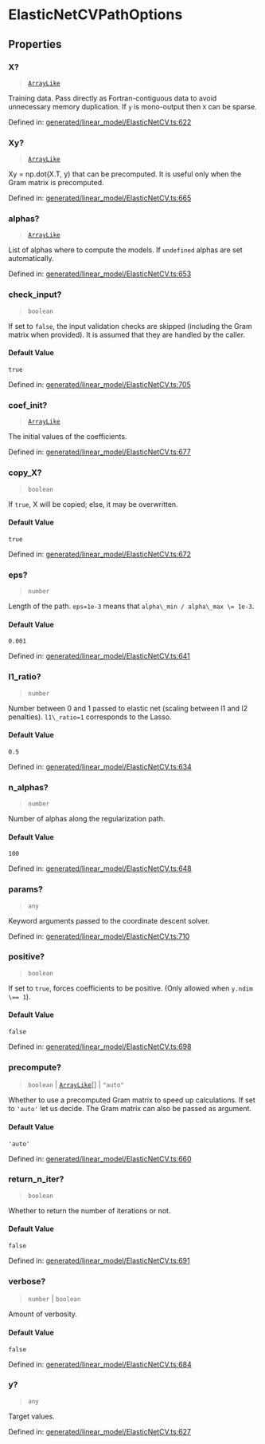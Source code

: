 # ElasticNetCVPathOptions

## Properties

### X?

> [`ArrayLike`](../types/ArrayLike.md)

Training data. Pass directly as Fortran-contiguous data to avoid unnecessary memory duplication. If `y` is mono-output then `X` can be sparse.

Defined in:  [generated/linear\_model/ElasticNetCV.ts:622](https://github.com/transitive-bullshit/scikit-learn-ts/blob/92ab806/packages/sklearn/src/generated/linear_model/ElasticNetCV.ts#L622)

### Xy?

> [`ArrayLike`](../types/ArrayLike.md)

Xy = np.dot(X.T, y) that can be precomputed. It is useful only when the Gram matrix is precomputed.

Defined in:  [generated/linear\_model/ElasticNetCV.ts:665](https://github.com/transitive-bullshit/scikit-learn-ts/blob/92ab806/packages/sklearn/src/generated/linear_model/ElasticNetCV.ts#L665)

### alphas?

> [`ArrayLike`](../types/ArrayLike.md)

List of alphas where to compute the models. If `undefined` alphas are set automatically.

Defined in:  [generated/linear\_model/ElasticNetCV.ts:653](https://github.com/transitive-bullshit/scikit-learn-ts/blob/92ab806/packages/sklearn/src/generated/linear_model/ElasticNetCV.ts#L653)

### check\_input?

> `boolean`

If set to `false`, the input validation checks are skipped (including the Gram matrix when provided). It is assumed that they are handled by the caller.

#### Default Value

`true`

Defined in:  [generated/linear\_model/ElasticNetCV.ts:705](https://github.com/transitive-bullshit/scikit-learn-ts/blob/92ab806/packages/sklearn/src/generated/linear_model/ElasticNetCV.ts#L705)

### coef\_init?

> [`ArrayLike`](../types/ArrayLike.md)

The initial values of the coefficients.

Defined in:  [generated/linear\_model/ElasticNetCV.ts:677](https://github.com/transitive-bullshit/scikit-learn-ts/blob/92ab806/packages/sklearn/src/generated/linear_model/ElasticNetCV.ts#L677)

### copy\_X?

> `boolean`

If `true`, X will be copied; else, it may be overwritten.

#### Default Value

`true`

Defined in:  [generated/linear\_model/ElasticNetCV.ts:672](https://github.com/transitive-bullshit/scikit-learn-ts/blob/92ab806/packages/sklearn/src/generated/linear_model/ElasticNetCV.ts#L672)

### eps?

> `number`

Length of the path. `eps=1e-3` means that `alpha\_min / alpha\_max \= 1e-3`.

#### Default Value

`0.001`

Defined in:  [generated/linear\_model/ElasticNetCV.ts:641](https://github.com/transitive-bullshit/scikit-learn-ts/blob/92ab806/packages/sklearn/src/generated/linear_model/ElasticNetCV.ts#L641)

### l1\_ratio?

> `number`

Number between 0 and 1 passed to elastic net (scaling between l1 and l2 penalties). `l1\_ratio=1` corresponds to the Lasso.

#### Default Value

`0.5`

Defined in:  [generated/linear\_model/ElasticNetCV.ts:634](https://github.com/transitive-bullshit/scikit-learn-ts/blob/92ab806/packages/sklearn/src/generated/linear_model/ElasticNetCV.ts#L634)

### n\_alphas?

> `number`

Number of alphas along the regularization path.

#### Default Value

`100`

Defined in:  [generated/linear\_model/ElasticNetCV.ts:648](https://github.com/transitive-bullshit/scikit-learn-ts/blob/92ab806/packages/sklearn/src/generated/linear_model/ElasticNetCV.ts#L648)

### params?

> `any`

Keyword arguments passed to the coordinate descent solver.

Defined in:  [generated/linear\_model/ElasticNetCV.ts:710](https://github.com/transitive-bullshit/scikit-learn-ts/blob/92ab806/packages/sklearn/src/generated/linear_model/ElasticNetCV.ts#L710)

### positive?

> `boolean`

If set to `true`, forces coefficients to be positive. (Only allowed when `y.ndim \== 1`).

#### Default Value

`false`

Defined in:  [generated/linear\_model/ElasticNetCV.ts:698](https://github.com/transitive-bullshit/scikit-learn-ts/blob/92ab806/packages/sklearn/src/generated/linear_model/ElasticNetCV.ts#L698)

### precompute?

> `boolean` \| [`ArrayLike`](../types/ArrayLike.md)[] \| `"auto"`

Whether to use a precomputed Gram matrix to speed up calculations. If set to `'auto'` let us decide. The Gram matrix can also be passed as argument.

#### Default Value

`'auto'`

Defined in:  [generated/linear\_model/ElasticNetCV.ts:660](https://github.com/transitive-bullshit/scikit-learn-ts/blob/92ab806/packages/sklearn/src/generated/linear_model/ElasticNetCV.ts#L660)

### return\_n\_iter?

> `boolean`

Whether to return the number of iterations or not.

#### Default Value

`false`

Defined in:  [generated/linear\_model/ElasticNetCV.ts:691](https://github.com/transitive-bullshit/scikit-learn-ts/blob/92ab806/packages/sklearn/src/generated/linear_model/ElasticNetCV.ts#L691)

### verbose?

> `number` \| `boolean`

Amount of verbosity.

#### Default Value

`false`

Defined in:  [generated/linear\_model/ElasticNetCV.ts:684](https://github.com/transitive-bullshit/scikit-learn-ts/blob/92ab806/packages/sklearn/src/generated/linear_model/ElasticNetCV.ts#L684)

### y?

> `any`

Target values.

Defined in:  [generated/linear\_model/ElasticNetCV.ts:627](https://github.com/transitive-bullshit/scikit-learn-ts/blob/92ab806/packages/sklearn/src/generated/linear_model/ElasticNetCV.ts#L627)
